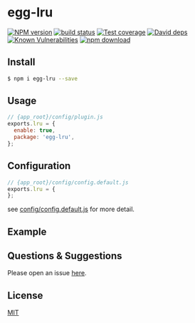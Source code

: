 # egg-lru

[![NPM version][npm-image]][npm-url]
[![build status][travis-image]][travis-url]
[![Test coverage][codecov-image]][codecov-url]
[![David deps][david-image]][david-url]
[![Known Vulnerabilities][snyk-image]][snyk-url]
[![npm download][download-image]][download-url]

[npm-image]: https://img.shields.io/npm/v/egg-lru.svg?style=flat-square
[npm-url]: https://npmjs.org/package/egg-lru
[travis-image]: https://img.shields.io/travis/eggjs/egg-lru.svg?style=flat-square
[travis-url]: https://travis-ci.org/eggjs/egg-lru
[codecov-image]: https://img.shields.io/codecov/c/github/eggjs/egg-lru.svg?style=flat-square
[codecov-url]: https://codecov.io/github/eggjs/egg-lru?branch=master
[david-image]: https://img.shields.io/david/eggjs/egg-lru.svg?style=flat-square
[david-url]: https://david-dm.org/eggjs/egg-lru
[snyk-image]: https://snyk.io/test/npm/egg-lru/badge.svg?style=flat-square
[snyk-url]: https://snyk.io/test/npm/egg-lru
[download-image]: https://img.shields.io/npm/dm/egg-lru.svg?style=flat-square
[download-url]: https://npmjs.org/package/egg-lru

<!--
Description here.
-->

## Install

```bash
$ npm i egg-lru --save
```

## Usage

```js
// {app_root}/config/plugin.js
exports.lru = {
  enable: true,
  package: 'egg-lru',
};
```

## Configuration

```js
// {app_root}/config/config.default.js
exports.lru = {
};
```

see [config/config.default.js](config/config.default.js) for more detail.

## Example

<!-- example here -->

## Questions & Suggestions

Please open an issue [here](https://github.com/eggjs/egg/issues).

## License

[MIT](LICENSE)
